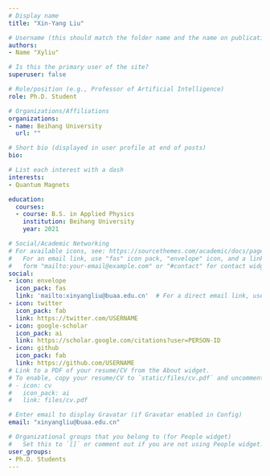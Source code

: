 ```yaml
---
# Display name
title: "Xin-Yang Liu"

# Username (this should match the folder name and the name on publications)
authors:
- Name "Xyliu"

# Is this the primary user of the site?
superuser: false

# Role/position (e.g., Professor of Artificial Intelligence)
role: Ph.D. Student

# Organizations/Affiliations
organizations:
- name: Beihang University 
  url: ""

# Short bio (displayed in user profile at end of posts)
bio: 

# List each interest with a dash
interests:
- Quantum Magnets

education:
  courses:
  - course: B.S. in Applied Physics
    institution: Beihang University
    year: 2021

# Social/Academic Networking
# For available icons, see: https://sourcethemes.com/academic/docs/page-builder/#icons
#   For an email link, use "fas" icon pack, "envelope" icon, and a link in the
#   form "mailto:your-email@example.com" or "#contact" for contact widget.
social:
- icon: envelope
  icon_pack: fas
  link: 'mailto:xinyangliu@buaa.edu.cn'  # For a direct email link, use "mailto:test@example.org".
- icon: twitter
  icon_pack: fab
  link: https://twitter.com/USERNAME
- icon: google-scholar
  icon_pack: ai
  link: https://scholar.google.com/citations?user=PERSON-ID
- icon: github
  icon_pack: fab
  link: https://github.com/USERNAME
# Link to a PDF of your resume/CV from the About widget.
# To enable, copy your resume/CV to `static/files/cv.pdf` and uncomment the lines below.
# - icon: cv
#   icon_pack: ai
#   link: files/cv.pdf

# Enter email to display Gravatar (if Gravatar enabled in Config)
email: "xinyangliu@buaa.edu.cn"

# Organizational groups that you belong to (for People widget)
#   Set this to `[]` or comment out if you are not using People widget.
user_groups:
- Ph.D. Students 
---
```

